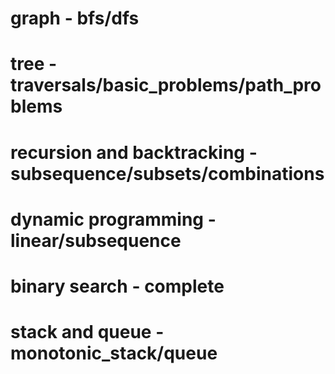 # graph - bfs/dfs

# tree - traversals/basic_problems/path_problems

# recursion and backtracking - subsequence/subsets/combinations

# dynamic programming - linear/subsequence

# binary search - complete

# stack and queue - monotonic_stack/queue
